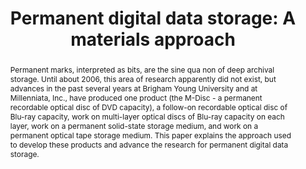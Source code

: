 ---
abstract: Permanent marks, interpreted as bits, are the sine qua non of deep archival
  storage. Until about 2006, this area of research apparently did not exist, but advances
  in the past several years at Brigham Young University and at Millenniata, Inc.,
  have produced one product (the M-Disc - a permanent recordable optical disc of DVD
  capacity), a follow-on recordable optical disc of Blu-ray capacity, work on multi-layer
  optical discs of Blu-ray capacity on each layer, work on a permanent solid-state
  storage medium, and work on a permanent optical tape storage medium. This paper
  explains the approach used to develop these products and advance the research for
  permanent digital data storage.
creators:
- M. Lunt, Barry
- Davis, Robert
- Hansen, Douglas
- R. Linford, Matthew
- Wang, Hao
- Dredge, John
date: null
document_url: https://services.phaidra.univie.ac.at/api/object/o:378053/download
grand_parent: iPRES
institutions: []
keywords:
- lisbon
landing_page_url: https://phaidra.univie.ac.at/o:378053
language: eng
layout: publication
license: CC BY-SA 2.0 AT
notes_url: null
parent: iPRES 2013
publication_type: paper
size: 680373
slides_url: null
source_name: iPRES
title: 'Permanent digital data storage: A materials approach'
year: 2013
---